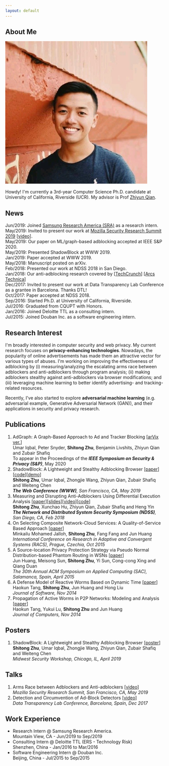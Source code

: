 ```yaml
---
layout: default
---
```


## About Me

<img class="profile-picture" src="profile.png">

Howdy! I'm currently a 3rd-year Computer Science Ph.D. candidate at University of California, Riverside (UCR). My advisor is Prof [Zhiyun Qian](https://www.cs.ucr.edu/~zhiyunq/).

## News
Jun/2019: Joined [Samsung Research America (SRA)](https://www.sra.samsung.com/) as a research intern.  
May/2019: Invited to present our work at [Mozilla Security Research Summit 2019](https://events.mozilla.org/moz2019securityresearchsummit) [[video](https://www.youtube.com/watch?v=NDGw-3vyx_M)].  
May/2019: Our paper on ML/graph-based adblocking accepted at IEEE S&P 2020.  
May/2019: Presented ShadowBlock at WWW 2019.  
Jan/2019: Paper accepted at WWW 2019.  
May/2018: Manuscript posted on arXiv.  
Feb/2018: Presented our work at NDSS 2018 in San Diego.  
Jan/2018: Our anti-adblocking research covered by [[TechCrunch](https://techcrunch.com/2017/12/27/thousands-of-major-sites-are-taking-silent-anti-ad-blocking-measures/)] [[Arcs Technica](https://arstechnica.com/science/2018/01/academic-researchers-fire-latest-shots-in-ad-blocking-arms-race/)]  
Dec/2017: Invited to present our work at Data Transparency Lab Conference as a grantee in Barcelona. Thanks DTL!  
Oct/2017: Paper accepted at NDSS 2018.  
Sep/2016: Started Ph.D. at University of California, Riverside.  
Jul/2016: Graduated from CQUPT with Honors.  
Jan/2016: Joined Deloitte TTL as a consulting intern.  
Jul/2015: Joined Douban Inc. as a software engineering intern.  

## Research Interest

I'm broadly interested in computer security and web privacy. 
My current research focuses on **privacy-enhancing technologies**.
Nowadays, the popularity of online advertisements has made them an attractive vector for various types of abuses. 
I'm working on improving the effectiveness of adblocking by (i) measuring/analyzing the escalating arms race between adblockers and anti-adblockers through program analysis; (ii) making adblockers stealthy against anti-adblockers via browser modifications; and (iii) leveraging machine learning to better identify advertising- and tracking-related resources.

Recently, I've also started to explore **adversarial machine learning** (e.g. adversarial example, Generative Adversarial Network (GAN)), and their applications in security and privacy research. 

## Publications

1. AdGraph: A Graph-Based Approach to Ad and Tracker Blocking [[arVix ver.](https://arxiv.org/pdf/1805.09155.pdf)]  
Umar Iqbal, Peter Snyder, **Shitong Zhu**, Benjamin Livshits, Zhiyun Qian and Zubair Shafiq  
To appear in the Proceedings of the ***IEEE Symposium on Security & Privacy (S&P)***, May 2020
2. ShadowBlock: A Lightweight and Stealthy Adblocking Browser [[paper](pdfs/www19_shadowblock.pdf)][[code](https://github.com/seclab-ucr/ShadowBlock)][[demo](https://www.youtube.com/watch?v=RLC90MU8Xdg)]  
**Shitong Zhu**, Umar Iqbal, Zhongjie Wang, Zhiyun Qian, Zubair Shafiq and Weiteng Chen  
***The Web Conference (WWW)**, San Francisco, CA, May 2019*
3. Measuring and Disrupting Anti-Adblockers Using Differential Execution Analysis [[paper](pdfs/ndss18_anti_adblock.pdf)][[slides](pdfs/ndss18_anti_adblock_slides.pdf)][[video](https://www.youtube.com/watch?v=HWFXKXXd-AY)][[code](https://github.com/shitongzhu/Anti-anti-adblocker)]  
**Shitong Zhu**, Xunchao Hu, Zhiyun Qian, Zubair Shafiq and Heng Yin  
***The Network and Distributed System Security Symposium (NDSS)**, San Diego, CA, Feb 2018*
4. On Selecting Composite Network-Cloud Services: A Quality-of-Service Based Approach [[paper](pdfs/racs15_composite_qos.pdf)]  
Minkailu Mohamed Jalloh, **Shitong Zhu**, Fang Fang and Jun Huang  
*International Conference on Research in Adaptive and Convergent Systems (RACS), Prague, Czechia, Oct 2015*
5. A Source-location Privacy Protection Strategy via Pseudo Normal Distribution-based Phantom Routing in WSNs [[paper](pdfs/sac15_phatom_routing.pdf)]  
Jun Huang, Meisong Sun, **Shitong Zhu**, Yi Sun, Cong-cong Xing and Qiang Duan  
*The 30th Annual ACM Symposium on Applied Computing (SAC), Salamanca, Spain, April 2015*
6. A Defense Model of Reactive Worms Based on Dynamic Time [[paper](pdfs/jsw14_reactive_worms.pdf)]  
Haokun Tang, **Shitong Zhu**, Jun Huang and Hong Liu  
*Journal of Software, Nov 2014*
7. Propagation of Active Worms in P2P Networks: Modeling and Analysis [[paper](pdfs/jcp14_active_worms.pdf)]  
Haokun Tang, Yukui Lu, **Shitong Zhu** and Jun Huang  
*Journal of Computers, Nov 2014*

## Posters
1. ShadowBlock: A Lightweight and Stealthy Adblocking Browser [[poster](pdfs/midwest19_shadowblock.pdf)]  
**Shitong Zhu**, Umar Iqbal, Zhongjie Wang, Zhiyun Qian, Zubair Shafiq and Weiteng Chen  
*Midwest Security Workshop, Chicago, IL, April 2019*

## Talks
1. Arms Race between Adblockers and Anti-adblockers [[video](https://www.youtube.com/watch?v=NDGw-3vyx_M)]  
*Mozilla Security Research Summit, San Francisco, CA, May 2019*  
2. Detection and Circumvention of Ad-Block Detectors [[video](https://www.youtube.com/watch?v=c4n8EGb27Gc)]  
*Data Transparency Lab Conference, Barcelona, Spain, Dec 2017*

## Work Experience

* Research Intern @ Samsung Research America.  
Mountain View, CA - Jun/2019 to Sep/2019
* Consulting Intern @ Deloitte TTL (ERS - Technology Risk)  
Shenzhen, China - Jan/2016 to Mar/2016
* Software Engineering Intern @ Douban Inc.  
Beijing, China - Jul/2015 to Sep/2015
